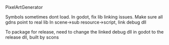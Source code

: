PixelArtGenerator

Symbols sometimes dont load. In godot, fix lib linking issues.
Make sure all gdns point to real lib
In scene->sub resource->script, link debug dll

To package for release, need to change the linked debug dll in godot to the release dll, built by scons